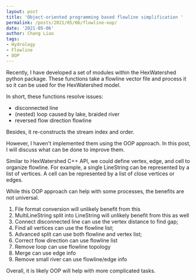 ```yaml
---
layout: post
title: 'Object-oriented programming based flowline simplification '
permalink: /posts/2021/05/06/flowline-oop/
date: '2021-05-06'
author: Chang Liao
tags:
- Hydrology
- Flowline
- OOP
---
```


Recently, I have developed a set of modules within the HexWatershed python package.
These functions take a flowline vector file and process it so it can be used for the HexWatershed model.

In short, these functions resolve issues:
* disconnected line
* (nested) loop caused by lake, braided river
* reversed flow direction flowline

Besides, it re-constructs the stream index and order.

However, I haven't implemented them using the OOP approach. 
In this post, I will discuss what can be done to improve them.

Similar to HexWatershed C++ API, we could define vertex, edge, and cell to organize flowline. For example, a single LineString can be represented by a list of vertices. A cell can be represented by a list of close vertices or edges.

While this OOP approach can help with some processes, the benefits are not universal.

1. File format conversion will unlikely benefit from this
2. MultiLineString split into LineString will unlikely benefit from this as well
3. Connect disconnected line can use the vertex distance to find gap;
4. Find all vertices can use the flowline list;
5. Advanced split can use both flowline and vertex list;
6. Correct flow direction can use flowline list
7. Remove loop can use flowline topology
8. Merge can use edge info
9. Remove small river can use flowline/edge info

Overall, it is likely OOP will help with more complicated tasks.
